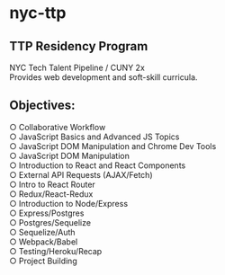 # nyc-ttp
## TTP Residency Program
NYC Tech Talent Pipeline / CUNY 2x <br>
Provides web development and soft-skill curricula. <br>

## Objectives:

○ Collaborative Workflow <br>
○ JavaScript Basics and Advanced JS Topics <br>
○ JavaScript DOM Manipulation and Chrome Dev Tools <br>
○ JavaScript DOM Manipulation <br>
○ Introduction to React and React Components <br>
○ External API Requests (AJAX/Fetch) <br>
○ Intro to React Router <br>
○ Redux/React-Redux <br>
○ Introduction to Node/Express <br>
○ Express/Postgres <br>
○ Postgres/Sequelize <br>
○ Sequelize/Auth <br>
○ Webpack/Babel <br>
○ Testing/Heroku/Recap <br>
○ Project Building <br>
